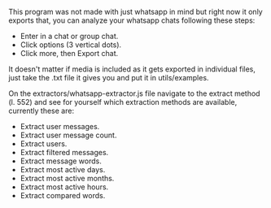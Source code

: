 This program was not made with just whatsapp in mind but right now it only exports that, you can analyze your whatsapp chats following these steps:

- Enter in a chat or group chat.
- Click options (3 vertical dots).
- Click more, then Export chat.

It doesn't matter if media is included as it gets exported in individual files, just take the .txt file it gives you and put it in utils/examples.

On the extractors/whatsapp-extractor.js file navigate to the extract method (l. 552) and see for yourself which extraction methods are available, currently these are:

- Extract user messages.
- Extract user message count.
- Extract users.
- Extract filtered messages.
- Extract message words.
- Extract most active days.
- Extract most active months.
- Extract most active hours.
- Extract compared words.
